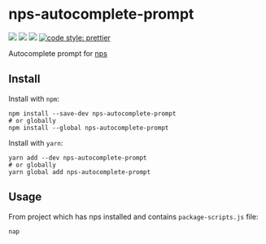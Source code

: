 # nps-autocomplete-prompt

![](https://img.shields.io/travis/zillding/nps-autocomplete-prompt.svg?style=flat-square)
![](https://img.shields.io/npm/v/nps-autocomplete-prompt.svg?style=flat-square)
![](https://img.shields.io/github/license/zillding/nps-autocomplete-prompt.svg?style=flat-square)
[![code style: prettier](https://img.shields.io/badge/code_style-prettier-ff69b4.svg?style=flat-square)](https://github.com/prettier/prettier)

Autocomplete prompt for [nps](https://github.com/kentcdodds/nps)

## Install

Install with `npm`:

```
npm install --save-dev nps-autocomplete-prompt
# or globally
npm install --global nps-autocomplete-prompt
```

Install with `yarn`:

```
yarn add --dev nps-autocomplete-prompt
# or globally
yarn global add nps-autocomplete-prompt
```

## Usage

From project which has nps installed and contains `package-scripts.js` file:

`nap`

